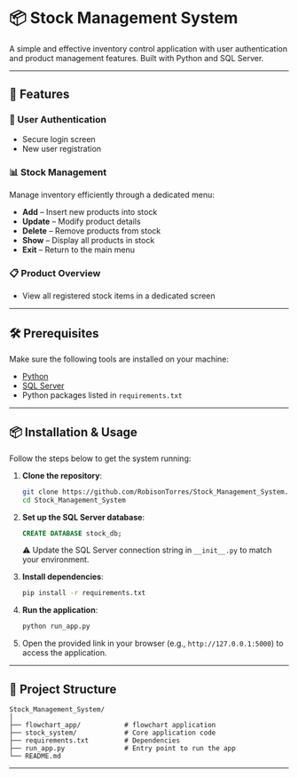 # 📦 Stock Management System

A simple and effective inventory control application with user authentication and product management features. Built with Python and SQL Server.

---

## 🚀 Features

### 🔐 User Authentication
- Secure login screen  
- New user registration  

### 📊 Stock Management  
Manage inventory efficiently through a dedicated menu:  
- **Add** – Insert new products into stock  
- **Update** – Modify product details  
- **Delete** – Remove products from stock  
- **Show** – Display all products in stock  
- **Exit** – Return to the main menu  

### 📋 Product Overview  
- View all registered stock items in a dedicated screen

---

## 🛠 Prerequisites

Make sure the following tools are installed on your machine:

- [Python](https://www.python.org/)  
- [SQL Server](https://www.microsoft.com/en-us/sql-server/)  
- Python packages listed in `requirements.txt`

---

## 📦 Installation & Usage

Follow the steps below to get the system running:

1. **Clone the repository**:
   ```bash
   git clone https://github.com/RobisonTorres/Stock_Management_System.git
   cd Stock_Management_System
   ```

2. **Set up the SQL Server database**:
   ```sql
   CREATE DATABASE stock_db;
   ```
   ⚠️ Update the SQL Server connection string in `__init__.py` to match your environment.

3. **Install dependencies**:
   ```bash
   pip install -r requirements.txt
   ```

4. **Run the application**:
   ```bash
   python run_app.py
   ```

5. Open the provided link in your browser (e.g., `http://127.0.0.1:5000`) to access the application.

---

## 📂 Project Structure

```
Stock_Management_System/
│
├── flowchart_app/           # flowchart application
├── stock_system/            # Core application code
├── requirements.txt         # Dependencies
├── run_app.py               # Entry point to run the app
└── README.md
```

---